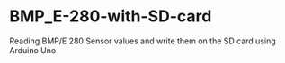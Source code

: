 # BMP_E-280-with-SD-card
Reading BMP/E 280 Sensor values and write them on the SD card using Arduino Uno
